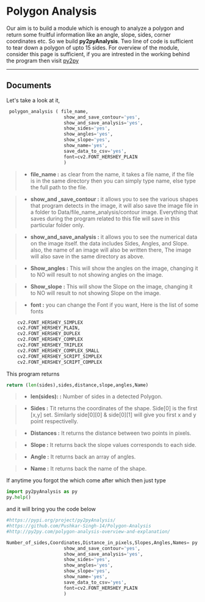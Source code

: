 Polygon Analysis
===================


Our aim is to build a module which is enough to analyze a polygon and return some fruitful information like an angle, slope, sides, corner coordinates etc. So we build **py2pyAnalysis**. Two line of code is sufficient to tear down a polygon of upto 15 sides. For overview of the module, consider this page is sufficient, if you are intrested in the working behind the program then visit [py2py](http://www.py2py.com/polygon-analysis-overview-and-explaination/)

----------


Documents
-------------

Let's take a look at it, 


```python
 polygon_analysis ( file_name,
                     show_and_save_contour='yes',
                     show_and_save_analysis='yes',
                     show_sides='yes',
                     show_angles='yes',
                     show_slope='yes',
                     show_name='yes',
                     save_data_to_csv='yes',
                     font=cv2.FONT_HERSHEY_PLAIN
                     )

```

> - **file_name :** as clear from the name, it takes a file name, if the file is in the same directory then you can simply type name, else type the full path to the file.

> - **show_and _save_contour :** it allows you to see the various shapes that program detects in the image, it will also save the image file in a folder to Data/file_name_analysis/contour image.
Everything that saves during the program related to this file will save in this particular folder only.

> - **show_and_save_analysis :** it allows you to see the numerical data on the image itself. the data includes Sides, Angles, and Slope. also, the name of an image will also be written there, The image will also save in the same directory as above.

> - **Show_angles :** This will show the angles on the image, changing it to NO will result to not showing angles on the image.

> - **Show_slope :** This will show the Slope on the image, changing it to NO will result to not showing Slope on the image.

> - **font :** you can change the Font if you want, Here is the list of some fonts
```python
    cv2.FONT_HERSHEY_SIMPLEX
    cv2.FONT_HERSHEY_PLAIN,
    cv2.FONT_HERSHEY_DUPLEX
    cv2.FONT_HERSHEY_COMPLEX
    cv2.FONT_HERSHEY_TRIPLEX
    cv2.FONT_HERSHEY_COMPLEX_SMALL
    cv2.FONT_HERSHEY_SCRIPT_SIMPLEX
    cv2.FONT_HERSHEY_SCRIPT_COMPLEX
```

This program returns
```python 
return (len(sides),sides,distance,slope,angles,Name) 
```


> - **len(sides): :**  Number of sides in a detected Polygon.

> - **Sides :** Tit returns the coordinates of the shape. Side[0] is the first [x,y] set. Similarly side[0][0] & side[0][1] will give you first x and y point respectivelly.

> - **Distances :** It returns the distance between two points in pixels.

> - **Slope :** It returns back the slope values corresponds to each side.

> - **Angle :** It returns back an array of angles.

> - **Name :** It returns back the name of the shape.


If anytime you forgot the which come after which then just type 
```python
import py2pyAnalysis as py
py.help()
```
and it will bring you the code below

```python
#https://pypi.org/project/py2pyAnalysis/
#https://github.com/Pushkar-Singh-14/Polygon-Analysis
#http://py2py.com/polygon-analysis-overview-and-explanation/

Number_of_sides,Coordinates,Distance_in_pixels,Slopes,Angles,Names= py.polygon_analysis ( file_name,
                     show_and_save_contour='yes',
                     show_and_save_analysis='yes',
                     show_sides='yes',
                     show_angles='yes',
                     show_slope='yes',
                     show_name='yes',
                     save_data_to_csv='yes',
                     font=cv2.FONT_HERSHEY_PLAIN
                     ) 
```
